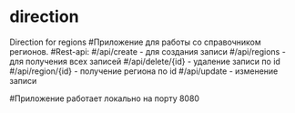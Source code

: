 # direction
Direction for regions
#Приложение для работы со справочником регионов.
#Rest-api:
#/api/create - для создания записи
#/api/regions - для получения всех записей
#/api/delete/{id} - удаление записи по id
#/api/region/{id} - получение региона по id
#/api/update - изменение записи

#Приложение работает локально на порту 8080
